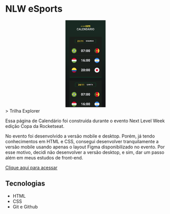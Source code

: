 # NLW eSports
<div align="center">
  <img width="25%" src="./assets/preview/print-mobile.png"/>
</div>
> Trilha Explorer

Essa página de Calendário foi construída durante o evento Next Level Week edição Copa da Rocketseat.

No evento foi desenvolvido a versão mobile e desktop. Porém, já tendo conhecimentos em HTML e CSS, consegui desenvolver tranquilamente a versão mobile usando apenas o layout Figma disponibilizado no evento. Por esse motivo, decidi não desenvolver a versão desktop, e sim, dar um passo além em meus estudos de front-end.


[Clique aqui para acessar](https://paulomarquesdev.github.io/nlw-copa-trilha_explorer/)

## Tecnologias

- HTML
- CSS
- Git e Github
